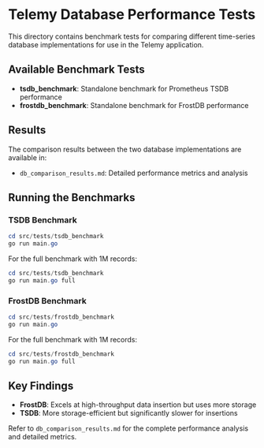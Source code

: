 # Telemy Database Performance Tests

This directory contains benchmark tests for comparing different time-series database implementations for use in the Telemy application.

## Available Benchmark Tests

- **tsdb_benchmark**: Standalone benchmark for Prometheus TSDB performance
- **frostdb_benchmark**: Standalone benchmark for FrostDB performance

## Results

The comparison results between the two database implementations are available in:
- `db_comparison_results.md`: Detailed performance metrics and analysis

## Running the Benchmarks

### TSDB Benchmark
```powershell
cd src/tests/tsdb_benchmark
go run main.go
```

For the full benchmark with 1M records:
```powershell
cd src/tests/tsdb_benchmark
go run main.go full
```

### FrostDB Benchmark
```powershell
cd src/tests/frostdb_benchmark
go run main.go
```

For the full benchmark with 1M records:
```powershell
cd src/tests/frostdb_benchmark
go run main.go full
```

## Key Findings

- **FrostDB**: Excels at high-throughput data insertion but uses more storage
- **TSDB**: More storage-efficient but significantly slower for insertions

Refer to `db_comparison_results.md` for the complete performance analysis and detailed metrics. 